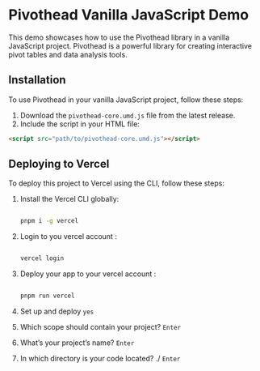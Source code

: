 # Pivothead Vanilla JavaScript Demo

This demo showcases how to use the Pivothead library in a vanilla JavaScript project. Pivothead is a powerful library for creating interactive pivot tables and data analysis tools.

## Installation

To use Pivothead in your vanilla JavaScript project, follow these steps:

1. Download the `pivothead-core.umd.js` file from the latest release.
2. Include the script in your HTML file:

```html
<script src="path/to/pivothead-core.umd.js"></script>
```

## Deploying to Vercel

To deploy this project to Vercel using the CLI, follow these steps:

1. Install the Vercel CLI globally:

   ```bash

   pnpm i -g vercel

   ```

2. Login to you vercel account :

   ```bash

   vercel login

   ```

3. Deploy your app to your vercel account :

   ```bash

   pnpm run vercel

   ```

4. Set up and deploy `yes`
5. Which scope should contain your project? `Enter`
6. What’s your project’s name? `Enter`
7. In which directory is your code located? ./ `Enter`
